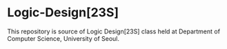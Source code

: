 # Logic-Design[23S]

This repository is source of Logic Design[23S] class held at Department of Computer Science, University of Seoul.
